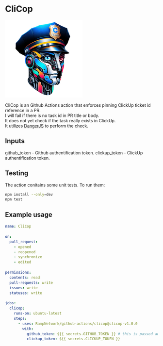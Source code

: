 # CliCop
![CliCop logo](clicop.png)


CliCop is an Github Actions action that enforces pinning ClickUp ticket id reference in a PR.\
I will fail if there is no task id in PR title or body.\
It does not yet check if the task really exists in ClickUp.\
It utilizes [DangerJS](https://danger.systems/js/) to perform the check.

## Inputs
github_token - Github authentification token.
clickup_token - ClickUp authentification token.

## Testing
The action conitains some unit tests. To run them:
```bash
npm install --only=dev
npm test
```

## Example usage
```yaml
name: CliCop

on:
  pull_request:
    - opened
    - reopened
    - synchronize
    - edited

permissions:
  contents: read
  pull-requests: write
  issues: write
  statuses: write

jobs:
  clicop:
    runs-on: ubuntu-latest
    steps:
      - uses: RampNetwork/github-actions/clicop@clicop-v1.0.0
        with:
          github_token: ${{ secrets.GITHUB_TOKEN }} # this is passed automatically https://docs.github.com/en/actions/security-guides/automatic-token-authentication
          clickup_token: ${{ secrets.CLICKUP_TOKEN }}
```
